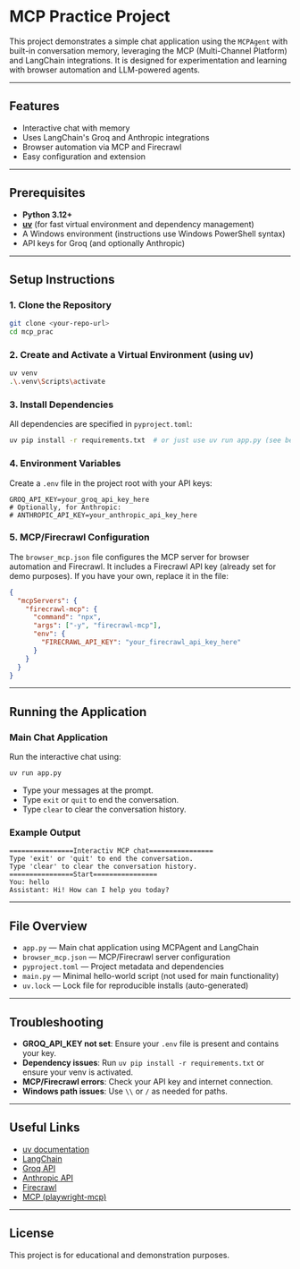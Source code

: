 # MCP Practice Project

This project demonstrates a simple chat application using the `MCPAgent` with built-in conversation memory, leveraging the MCP (Multi-Channel Platform) and LangChain integrations. It is designed for experimentation and learning with browser automation and LLM-powered agents.

---

## Features
- Interactive chat with memory
- Uses LangChain's Groq and Anthropic integrations
- Browser automation via MCP and Firecrawl
- Easy configuration and extension

---

## Prerequisites
- **Python 3.12+**
- **[uv](https://github.com/astral-sh/uv)** (for fast virtual environment and dependency management)
- A Windows environment (instructions use Windows PowerShell syntax)
- API keys for Groq (and optionally Anthropic)

---

## Setup Instructions

### 1. Clone the Repository
```sh
git clone <your-repo-url>
cd mcp_prac
```

### 2. Create and Activate a Virtual Environment (using uv)
```sh
uv venv
.\.venv\Scripts\activate
```

### 3. Install Dependencies
All dependencies are specified in `pyproject.toml`:
```sh
uv pip install -r requirements.txt  # or just use uv run app.py (see below)
```

### 4. Environment Variables
Create a `.env` file in the project root with your API keys:
```
GROQ_API_KEY=your_groq_api_key_here
# Optionally, for Anthropic:
# ANTHROPIC_API_KEY=your_anthropic_api_key_here
```

### 5. MCP/Firecrawl Configuration
The `browser_mcp.json` file configures the MCP server for browser automation and Firecrawl. It includes a Firecrawl API key (already set for demo purposes). If you have your own, replace it in the file:
```json
{
  "mcpServers": {
    "firecrawl-mcp": {
      "command": "npx",
      "args": ["-y", "firecrawl-mcp"],
      "env": {
        "FIRECRAWL_API_KEY": "your_firecrawl_api_key_here"
      }
    }
  }
}
```

---

## Running the Application

### Main Chat Application
Run the interactive chat using:
```sh
uv run app.py
```
- Type your messages at the prompt.
- Type `exit` or `quit` to end the conversation.
- Type `clear` to clear the conversation history.

### Example Output
```
================Interactiv MCP chat================
Type 'exit' or 'quit' to end the conversation.
Type 'clear' to clear the conversation history.
================Start================
You: hello
Assistant: Hi! How can I help you today?
```

---

## File Overview
- `app.py` — Main chat application using MCPAgent and LangChain
- `browser_mcp.json` — MCP/Firecrawl server configuration
- `pyproject.toml` — Project metadata and dependencies
- `main.py` — Minimal hello-world script (not used for main functionality)
- `uv.lock` — Lock file for reproducible installs (auto-generated)

---

## Troubleshooting
- **GROQ_API_KEY not set**: Ensure your `.env` file is present and contains your key.
- **Dependency issues**: Run `uv pip install -r requirements.txt` or ensure your venv is activated.
- **MCP/Firecrawl errors**: Check your API key and internet connection.
- **Windows path issues**: Use `\\` or `/` as needed for paths.

---

## Useful Links
- [uv documentation](https://github.com/astral-sh/uv)
- [LangChain](https://python.langchain.com/)
- [Groq API](https://console.groq.com/)
- [Anthropic API](https://console.anthropic.com/)
- [Firecrawl](https://firecrawl.dev/)
- [MCP (playwright-mcp)](https://github.com/microsoft/playwright-mcp)

---

## License
This project is for educational and demonstration purposes.
